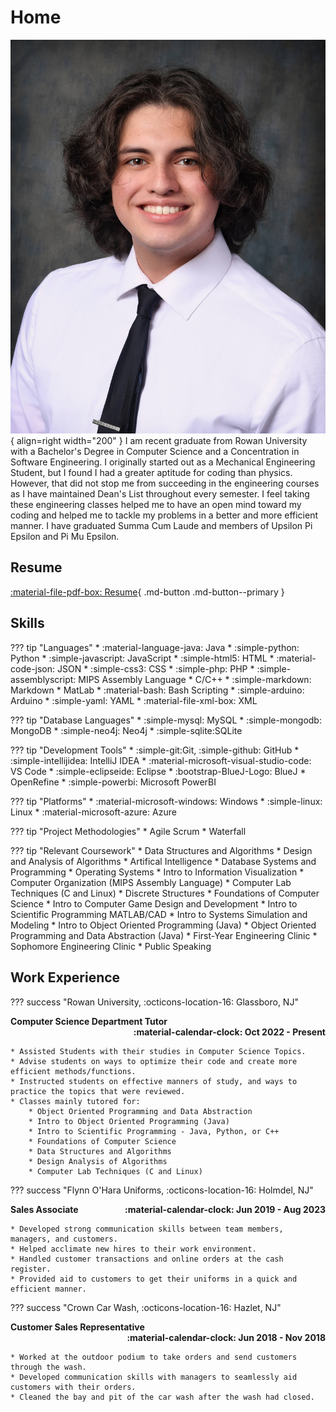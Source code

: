 # Home

![ProfilePic](content/img/ProPhoto.jpg){ align=right width="200" }
I am recent graduate from Rowan University with a Bachelor's Degree in Computer Science and a Concentration in Software Engineering. I originally started out as a Mechanical Engineering Student, but I found I 
had a greater aptitude for coding than physics. However, that did not stop me from succeeding in the engineering courses as I have maintained Dean's List throughout every 
semester. I feel taking these engineering classes helped me to have an open mind toward my coding and helped me to tackle my problems in a better and more
efficient manner. I have graduated Summa Cum Laude and members of Upsilon Pi Epsilon and Pi Mu Epsilon.

## Resume
[:material-file-pdf-box: Resume](content/pdfs/Resume.pdf){ .md-button .md-button--primary }


## Skills


??? tip "Languages"
    * :material-language-java: Java
    * :simple-python: Python
    * :simple-javascript: JavaScript
    * :simple-html5: HTML
    * :material-code-json: JSON
    * :simple-css3: CSS
    * :simple-php: PHP
    * :simple-assemblyscript: MIPS Assembly Language
    * C/C++
    * :simple-markdown: Markdown
    * MatLab
    * :material-bash: Bash Scripting
    * :simple-arduino: Arduino
    * :simple-yaml: YAML
    * :material-file-xml-box: XML
    

??? tip "Database Languages"
    * :simple-mysql: MySQL
    * :simple-mongodb: MongoDB
    * :simple-neo4j: Neo4j
    * :simple-sqlite:SQLite

??? tip "Development Tools"
    * :simple-git:Git,  :simple-github: GitHub
    * :simple-intellijidea: IntelliJ IDEA
    * :material-microsoft-visual-studio-code: VS Code
    * :simple-eclipseide: Eclipse
    * :bootstrap-BlueJ-Logo: BlueJ
    * OpenRefine
    * :simple-powerbi: Microsoft PowerBI

??? tip "Platforms"
    * :material-microsoft-windows: Windows
    * :simple-linux: Linux
    * :material-microsoft-azure: Azure

??? tip "Project Methodologies"
    * Agile Scrum
    * Waterfall

??? tip "Relevant Coursework"
    * Data Structures and Algorithms
    * Design and Analysis of Algorithms
    * Artifical Intelligence
    * Database Systems and Programming
    * Operating Systems
    * Intro to Information Visualization
    * Computer Organization (MIPS Assembly Language) 
    * Computer Lab Techniques (C and Linux)
    * Discrete Structures
    * Foundations of Computer Science
    * Intro to Computer Game Design and Development
    * Intro to Scientific Programming MATLAB/CAD
    * Intro to Systems Simulation and Modeling
    * Intro to Object Oriented Programming (Java)
    * Object Oriented Programming and Data Abstraction (Java)
    * First-Year Engineering Clinic
    * Sophomore Engineering Clinic
    * Public Speaking

## Work Experience 
??? success "Rowan University, :octicons-location-16: Glassboro, NJ"
    <div>
        <div style="float:left">**Computer Science Department Tutor**</div>
        <div style="float:right">**:material-calendar-clock: Oct 2022 - Present**</div>
    </div>
    <div style="clear: both;"></div>

    * Assisted Students with their studies in Computer Science Topics. 
    * Advise students on ways to optimize their code and create more efficient methods/functions.
    * Instructed students on effective manners of study, and ways to practice the topics that were reviewed. 
    * Classes mainly tutored for:
        * Object Oriented Programming and Data Abstraction
        * Intro to Object Oriented Programming (Java)
        * Intro to Scientific Programming - Java, Python, or C++
        * Foundations of Computer Science
        * Data Structures and Algorithms
        * Design Analysis of Algorithms
        * Computer Lab Techniques (C and Linux)

??? success "Flynn O'Hara Uniforms, :octicons-location-16: Holmdel, NJ"
     <div>
        <div style="float:left">**Sales Associate**</div>
        <div style="float:right">**:material-calendar-clock: Jun 2019 - Aug 2023**</div>
    </div>
    <div style="clear: both;"></div>

    * Developed strong communication skills between team members, managers, and customers.
    * Helped acclimate new hires to their work environment.
    * Handled customer transactions and online orders at the cash register.
    * Provided aid to customers to get their uniforms in a quick and efficient manner.

??? success "Crown Car Wash, :octicons-location-16: Hazlet, NJ"
    <div>
        <div style="float:left">**Customer Sales Representative**</div>
        <div style="float:right">**:material-calendar-clock: Jun 2018 - Nov 2018**</div>
    </div>
    <div style="clear: both;"></div>

    * Worked at the outdoor podium to take orders and send customers through the wash.
    * Developed communication skills with managers to seamlessly aid customers with their orders.
    * Cleaned the bay and pit of the car wash after the wash had closed.
